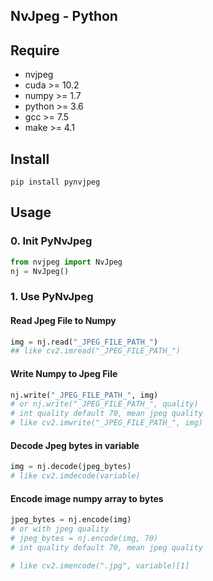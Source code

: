NvJpeg - Python
---------------------------

## Require
* nvjpeg
* cuda >= 10.2
* numpy >= 1.7
* python >= 3.6
* gcc >= 7.5
* make >= 4.1

## Install
```shell
pip install pynvjpeg
```

## Usage

### 0. Init PyNvJpeg
```python
from nvjpeg import NvJpeg
nj = NvJpeg()
```

### 1. Use PyNvJpeg

#### Read Jpeg File to Numpy
```python
img = nj.read("_JPEG_FILE_PATH_")
## like cv2.imread("_JPEG_FILE_PATH_")
```

#### Write Numpy to Jpeg File
```python
nj.write("_JPEG_FILE_PATH_", img)
# or nj.write("_JPEG_FILE_PATH_", quality)
# int quality default 70, mean jpeg quality
# like cv2.imwrite("_JPEG_FILE_PATH_", img)
```

#### Decode Jpeg bytes in variable
```python
img = nj.decode(jpeg_bytes)
# like cv2.imdecode(variable)
```

#### Encode image numpy array to bytes
```python
jpeg_bytes = nj.encode(img)
# or with jpeg quality
# jpeg_bytes = nj.encode(img, 70)
# int quality default 70, mean jpeg quality

# like cv2.imencode(".jpg", variable)[1]
```
